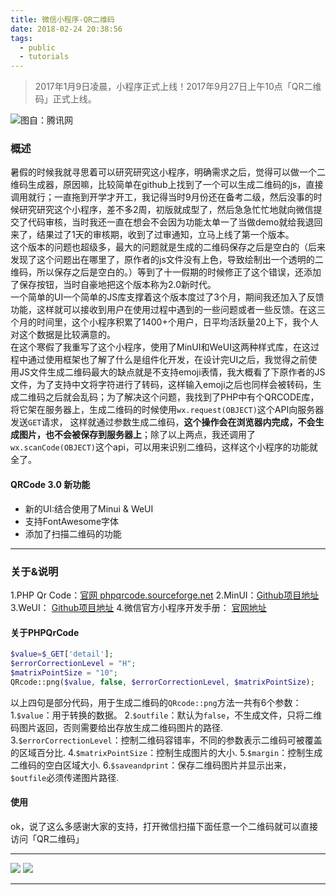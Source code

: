 ```yaml
---
title: 微信小程序-QR二维码
date: 2018-02-24 20:38:56
tags:
  - public
  - tutorials
---
```


>2017年1月9日凌晨，小程序正式上线！2017年9月27日上午10点「QR二维码」正式上线。

![图自：腾讯网](https://i.loli.net/2019/03/25/5c98abeb8d8d3.png)<br>
### 概述
暑假的时候我就寻思着可以研究研究这小程序，明确需求之后，觉得可以做一个二维码生成器，原因嘛，比较简单在github上找到了一个可以生成二维码的js，直接调用就行；一直拖到开学才开工，我记得当时9月份还在备考二级，然后没事的时候研究研究这个小程序，差不多2周，初版就成型了，然后急急忙忙地就向微信提交了代码审核，当时我还一直在想会不会因为功能太单一了当做demo就给我退回来了，结果过了1天的审核期，收到了过审通知，立马上线了第一个版本。<br>
这个版本的问题也超级多，最大的问题就是生成的二维码保存之后是空白的（后来发现了这个问题出在哪里了，原作者的js文件没有上色，导致绘制出一个透明的二维码，所以保存之后是空白的。）等到了十一假期的时候修正了这个错误，还添加了保存按钮，当时自豪地把这个版本称为2.0新时代。<br>
一个简单的UI一个简单的JS库支撑着这个版本度过了3个月，期间我还加入了反馈功能，这样就可以接收到用户在使用过程中遇到的一些问题或者一些反馈。在这三个月的时间里，这个小程序积累了1400+个用户，日平均活跃量20上下，我个人对这个数据是比较满意的。<br>
在这个寒假了我重写了这个小程序，使用了MinUI和WeUI这两种样式库，在这过程中通过使用框架也了解了什么是组件化开发，在设计完UI之后，我觉得之前使用JS文件生成二维码最大的缺点就是不支持emoji表情，我大概看了下原作者的JS文件，为了支持中文将字符进行了转码，这样输入emoji之后也同样会被转码，生成二维码之后就会乱码；为了解决这个问题，我找到了PHP中有个QRCODE库，将它架在服务器上，生成二维码的时候使用`wx.request(OBJECT)`这个API向服务器发送`GET`请求， 这样就通过参数生成二维码，**这个操作会在浏览器内完成，不会生成图片，也不会被保存到服务器上**；除了以上两点，我还调用了`wx.scanCode(OBJECT)`这个api，可以用来识别二维码，这样这个小程序的功能就全了。

#### QRCode 3.0 新功能
- 新的UI:结合使用了Minui & WeUI
- 支持FontAwesome字体
- 添加了扫描二维码的功能

---

### 关于&说明
1.PHP Qr Code：[官网 phpqrcode.sourceforge.net](http://phpqrcode.sourceforge.net/)
2.MinUI：[Github项目地址](https://github.com/meili/minui)
3.WeUI： [Github项目地址](https://github.com/Tencent/weui-wxss/)
4.微信官方小程序开发手册： [官网地址](https://mp.weixin.qq.com/debug/wxadoc/dev/)

#### 关于PHPQrCode
```PHP
$value=$_GET['detail'];  
$errorCorrectionLevel = "H";
$matrixPointSize = "10";
QRcode::png($value, false, $errorCorrectionLevel, $matrixPointSize);  
```
以上四句是部分代码，用于生成二维码的`QRcode::png`方法一共有6个参数：
1.`$value`：用于转换的数据。
2.`$outfile`：默认为`false`，不生成文件，只将二维码图片返回，否则需要给出存放生成二维码图片的路径.
3.`$errorCorrectionLevel`：控制二维码容错率，不同的参数表示二维码可被覆盖的区域百分比.
4.`$matrixPointSize`：控制生成图片的大小.
5.`$margin`：控制生成二维码的空白区域大小.
6.`$saveandprint`：保存二维码图片并显示出来，`$outfile`必须传递图片路径.

#### 使用
ok，说了这么多感谢大家的支持，打开微信扫描下面任意一个二维码就可以直接访问「QR二维码」

---
![](https://i.loli.net/2019/03/25/5c98abeb95ee5.jpg)
![](https://i.loli.net/2019/03/25/5c98abec01f4c.jpg)

---
